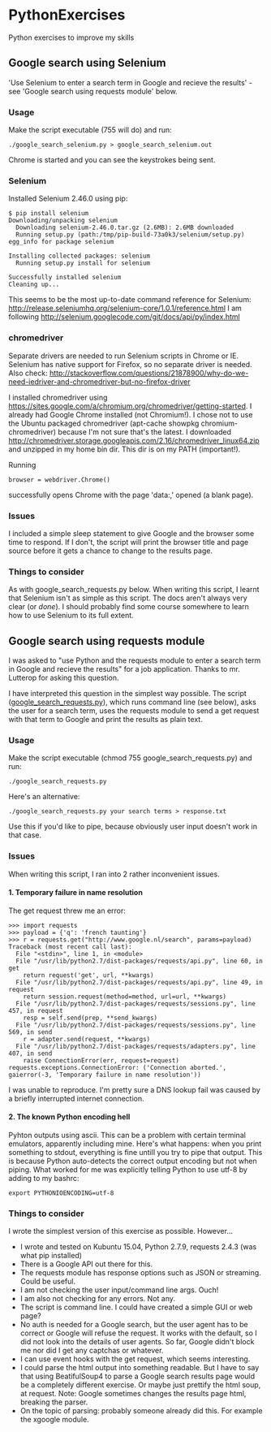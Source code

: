 # PythonExercises
Python exercises to improve my skills

## Google search using Selenium
'Use Selenium to enter a search term in Google and recieve the results' - see 'Google search using requests module' below.

### Usage
Make the script executable (755 will do) and run:

```
./google_search_selenium.py > google_search_selenium.out
```

Chrome is started and you can see the keystrokes being sent.

### Selenium
Installed Selenium 2.46.0 using pip:

```
$ pip install selenium
Downloading/unpacking selenium
  Downloading selenium-2.46.0.tar.gz (2.6MB): 2.6MB downloaded
  Running setup.py (path:/tmp/pip-build-73a0k3/selenium/setup.py) egg_info for package selenium
    
Installing collected packages: selenium
  Running setup.py install for selenium
    
Successfully installed selenium
Cleaning up...
```

This seems to be the most up-to-date command reference for Selenium: http://release.seleniumhq.org/selenium-core/1.0.1/reference.html
I am following http://selenium.googlecode.com/git/docs/api/py/index.html

### chromedriver
Separate drivers are needed to run Selenium scripts in Chrome or IE. Selenium has native support for Firefox, so no separate driver is needed. Also check: http://stackoverflow.com/questions/21878900/why-do-we-need-iedriver-and-chromedriver-but-no-firefox-driver

I installed chromedriver using https://sites.google.com/a/chromium.org/chromedriver/getting-started. I already had Google Chrome installed (not Chromium!). I chose not to use the Ubuntu packaged chromedriver (apt-cache showpkg chromium-chromedriver) because I'm not sure that's the latest. I downloaded http://chromedriver.storage.googleapis.com/2.16/chromedriver_linux64.zip and unzipped in my home bin dir. This dir is on my PATH (important!).

Running

```
browser = webdriver.Chrome()
```

successfully opens Chrome with the page 'data:,' opened (a blank page).

### Issues
I included a simple sleep statement to give Google and the browser some time to respond. If I don't, the script will print the browser title and page source before it gets a chance to change to the results page.

### Things to consider
As with google_search_requests.py below.
When writing this script, I learnt that Selenium isn't as simple as this script. The docs aren't always very clear (or _done_). I should probably find some course somewhere to learn how to use Selenium to its full extent.


## Google search using requests module
I was asked to "use Python and the requests module to enter a search term in Google and recieve the results" for a job application. Thanks to mr. Lutterop for asking this question.

I have interpreted this question in the simplest way possible. The script ([google_search_requests.py](google_search_requests.py)), which runs command line (see below), asks the user for a search term, uses the requests module to send a get request with that term to Google and print the results as plain text.

### Usage
Make the script executable (chmod 755 google_search_requests.py) and run:

```
./google_search_requests.py
```

Here's an alternative:

```
./google_search_requests.py your search terms > response.txt
```

Use this if you'd like to pipe, because obviously user input doesn't work in that case.

### Issues
When writing this script, I ran into 2 rather inconvenient issues.

#### 1. Temporary failure in name resolution
The get request threw me an error:

```
>>> import requests
>>> payload = {'q': 'french taunting'}
>>> r = requests.get("http://www.google.nl/search", params=payload)
Traceback (most recent call last):
  File "<stdin>", line 1, in <module>
  File "/usr/lib/python2.7/dist-packages/requests/api.py", line 60, in get
    return request('get', url, **kwargs)
  File "/usr/lib/python2.7/dist-packages/requests/api.py", line 49, in request
    return session.request(method=method, url=url, **kwargs)
  File "/usr/lib/python2.7/dist-packages/requests/sessions.py", line 457, in request
    resp = self.send(prep, **send_kwargs)
  File "/usr/lib/python2.7/dist-packages/requests/sessions.py", line 569, in send
    r = adapter.send(request, **kwargs)
  File "/usr/lib/python2.7/dist-packages/requests/adapters.py", line 407, in send
    raise ConnectionError(err, request=request)
requests.exceptions.ConnectionError: ('Connection aborted.', gaierror(-3, 'Temporary failure in name resolution'))
```

I was unable to reproduce. I'm pretty sure a DNS lookup fail was caused by a briefly interrupted internet connection.

#### 2. The known Python encoding hell
Pyhton outputs using ascii. This can be a problem with certain terminal emulators, apparently including mine. Here's what happens: when you print something to stdout, everything is fine untill you try to pipe that output. This is because Python auto-detects the correct output encoding but not when piping. What worked for me was explicitly telling Python to use utf-8 by adding to my bashrc:

```
export PYTHONIOENCODING=utf-8
```

### Things to consider
I wrote the simplest version of this exercise as possible. However...

- I wrote and tested on Kubuntu 15.04, Python 2.7.9, requests 2.4.3 (was what pip installed)
- There is a Google API out there for this.
- The requests module has response options such as JSON or streaming. Could be useful.
- I am not checking the user input/command line args. Ouch!
- I am also not checking for any errors. Not any.
- The script is command line. I could have created a simple GUI or web page?
- No auth is needed for a Google search, but the user agent has to be correct or Google will refuse the request. It works with the default, so I did not look into the details of user agents. So far, Google didn't block me nor did I get any captchas or whatever.
- I can use event hooks with the get request, which seems interesting.
- I could parse the html output into something readable. But I have to say that using BeatifulSoup4 to parse a Google search results page would be a completely different exercise. Or maybe just prettify the html soup, at request. Note: Google sometimes changes the results page html, breaking the parser.
- On the topic of parsing: probably someone already did this. For example the xgoogle module.

